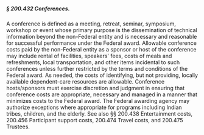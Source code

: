 ##### § 200.432 Conferences. #####

A conference is defined as a meeting, retreat, seminar, symposium, workshop or event whose primary purpose is the dissemination of technical information beyond the non-Federal entity and is necessary and reasonable for successful performance under the Federal award. Allowable conference costs paid by the non-Federal entity as a sponsor or host of the conference may include rental of facilities, speakers' fees, costs of meals and refreshments, local transportation, and other items incidental to such conferences unless further restricted by the terms and conditions of the Federal award. As needed, the costs of identifying, but not providing, locally available dependent-care resources are allowable. Conference hosts/sponsors must exercise discretion and judgment in ensuring that conference costs are appropriate, necessary and managed in a manner that minimizes costs to the Federal award. The Federal awarding agency may authorize exceptions where appropriate for programs including Indian tribes, children, and the elderly. See also §§ 200.438 Entertainment costs, 200.456 Participant support costs, 200.474 Travel costs, and 200.475 Trustees.